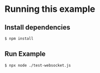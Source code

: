 # Running this example

## Install dependencies
```bash
$ npm install
```

## Run Example
```bash
$ npx node ./test-websocket.js
```
